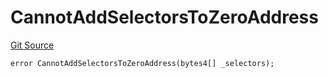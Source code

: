 # CannotAddSelectorsToZeroAddress
[Git Source](https://github.com/thrackle-io/tron/blob/d4dc3a1319e6df3195618c1297a6c755d61cf319/src/client/token/handler/diamond/HandlerDiamondLib.sol)


```solidity
error CannotAddSelectorsToZeroAddress(bytes4[] _selectors);
```

